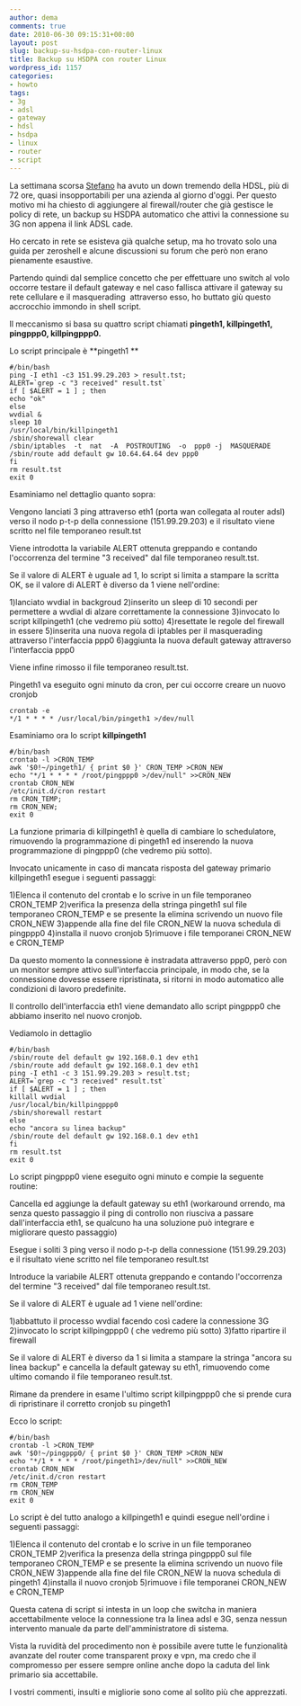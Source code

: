 ```yaml
---
author: dema
comments: true
date: 2010-06-30 09:15:31+00:00
layout: post
slug: backup-su-hsdpa-con-router-linux
title: Backup su HSDPA con router Linux
wordpress_id: 1157
categories:
- howto
tags:
- 3g
- adsl
- gateway
- hdsl
- hsdpa
- linux
- router
- script
---
```


La settimana scorsa [Stefano](http://www.sottoli.it/) ha avuto un down tremendo della HDSL, più di 72 ore, quasi insopportabili per una azienda al giorno d'oggi. Per questo motivo mi ha chiesto di aggiungere al firewall/router che già gestisce le policy di rete, un backup su HSDPA automatico che attivi la connessione su 3G non appena il link ADSL cade.

Ho cercato in rete se esisteva già qualche setup, ma ho trovato solo una guida per zeroshell e alcune discussioni su forum che però non erano pienamente esaustive.

Partendo quindi dal semplice concetto che per effettuare uno switch al volo occorre testare il default gateway e nel caso fallisca attivare il gateway su rete cellulare e il masquerading  attraverso esso, ho buttato giù questo accrocchio immondo in shell script.

Il meccanismo si basa su quattro script chiamati **pingeth1, killpingeth1, pingppp0, killpingppp0.**

Lo script principale è **pingeth1 **


    #/bin/bash
    ping -I eth1 -c3 151.99.29.203 > result.tst;
    ALERT=`grep -c "3 received" result.tst`
    if [ $ALERT = 1 ] ; then
    echo "ok"
    else
    wvdial &
    sleep 10
    /usr/local/bin/killpingeth1
    /sbin/shorewall clear
    /sbin/iptables  -t  nat  -A  POSTROUTING  -o  ppp0 -j  MASQUERADE
    /sbin/route add default gw 10.64.64.64 dev ppp0
    fi
    rm result.tst
    exit 0


Esaminiamo nel dettaglio quanto sopra:

Vengono lanciati 3 ping attraverso eth1 (porta wan collegata al router adsl) verso il nodo p-t-p della connessione (151.99.29.203) e il risultato viene scritto nel file temporaneo result.tst

Viene introdotta la variabile ALERT ottenuta greppando e contando l'occorrenza del termine "3 received" dal file temporaneo result.tst.

Se il valore di ALERT è uguale ad 1, lo script si limita a stampare la scritta OK, se il valore di ALERT è diverso da 1 viene nell'ordine:

1)lanciato wvdial in backgroud
2)inserito un sleep di 10 secondi per permettere a wvdial di alzare correttamente la connessione
3)invocato lo script killpingeth1 (che vedremo più sotto)
4)resettate le regole del firewall in essere
5)inserita una nuova regola di iptables per il masquerading attraverso l'interfaccia ppp0
6)aggiunta la nuova default gateway attraverso l'interfaccia ppp0

Viene infine rimosso il file temporaneo result.tst.

Pingeth1 va eseguito ogni minuto da cron, per cui occorre creare un nuovo cronjob


    crontab -e
    */1 * * * * /usr/local/bin/pingeth1 >/dev/null


Esaminiamo ora lo script **killpingeth1**

    #/bin/bash
    crontab -l >CRON_TEMP
    awk '$0!~/pingeth1/ { print $0 }' CRON_TEMP >CRON_NEW
    echo "*/1 * * * * /root/pingppp0 >/dev/null" >>CRON_NEW
    crontab CRON_NEW
    /etc/init.d/cron restart
    rm CRON_TEMP;
    rm CRON_NEW;
    exit 0

La funzione primaria di killpingeth1 è quella di cambiare lo schedulatore, rimuovendo la programmazione di pingeth1 ed inserendo la nuova programmazione di pingppp0 (che vedremo più sotto).

Invocato unicamente in caso di mancata risposta del gateway primario killpingeth1 esegue i seguenti passaggi:

1)Elenca il contenuto del crontab e lo scrive in un file temporaneo CRON_TEMP
2)verifica la presenza della stringa pingeth1 sul file temporaneo CRON_TEMP e se presente la elimina scrivendo un nuovo file CRON_NEW
3)appende alla fine del file CRON_NEW la nuova schedula di pingppp0
4)installa il nuovo cronjob
5)rimuove i file temporanei CRON_NEW e CRON_TEMP

Da questo momento la connessione è instradata attraverso ppp0, però con un monitor sempre attivo sull'interfaccia principale, in modo che, se la connessione dovesse essere ripristinata, si ritorni in modo automatico alle condizioni di lavoro predefinite.

Il controllo dell'interfaccia eth1 viene demandato allo script pingppp0 che abbiamo inserito nel nuovo cronjob.

Vediamolo in dettaglio

    #/bin/bash
    /sbin/route del default gw 192.168.0.1 dev eth1
    /sbin/route add default gw 192.168.0.1 dev eth1
    ping -I eth1 -c 3 151.99.29.203 > result.tst;
    ALERT=`grep -c "3 received" result.tst`
    if [ $ALERT = 1 ] ; then
    killall wvdial
    /usr/local/bin/killpingppp0
    /sbin/shorewall restart
    else
    echo "ancora su linea backup"
    /sbin/route del default gw 192.168.0.1 dev eth1
    fi
    rm result.tst
    exit 0

Lo script pingppp0 viene eseguito ogni minuto e compie la seguente routine:

Cancella ed aggiunge la default gateway su eth1 (workaround orrendo, ma senza questo passaggio il ping di controllo non riusciva a passare dall'interfaccia eth1, se qualcuno ha una soluzione può integrare e migliorare questo passaggio)

Esegue i soliti 3 ping verso il nodo p-t-p della connessione (151.99.29.203) e il risultato viene scritto nel file temporaneo result.tst

Introduce la variabile ALERT ottenuta greppando e contando l'occorrenza del termine "3 received" dal file temporaneo result.tst.

Se il valore di ALERT è uguale ad 1 viene nell'ordine:

1)abbattuto il processo wvdial facendo così cadere la connessione 3G
2)invocato lo script killpingppp0 ( che vedremo più sotto)
3)fatto ripartire il firewall

Se il valore di ALERT è diverso da 1 si limita a stampare la stringa "ancora su linea backup" e cancella la default gateway su eth1, rimuovendo come ultimo comando il file temporaneo result.tst.

Rimane da prendere in esame l'ultimo script killpingppp0 che si prende cura di ripristinare il corretto cronjob su pingeth1

Ecco lo script:

    #/bin/bash
    crontab -l >CRON_TEMP
    awk '$0!~/pingppp0/ { print $0 }' CRON_TEMP >CRON_NEW
    echo "*/1 * * * * /root/pingeth1>/dev/null" >>CRON_NEW
    crontab CRON_NEW
    /etc/init.d/cron restart
    rm CRON_TEMP
    rm CRON_NEW
    exit 0

Lo script è del tutto analogo a killpingeth1 e quindi esegue nell'ordine i seguenti passaggi:

1)Elenca il contenuto del crontab e lo scrive in un file temporaneo CRON_TEMP
2)verifica la presenza della stringa pingppp0 sul file temporaneo CRON_TEMP e se presente la elimina scrivendo un nuovo file CRON_NEW
3)appende alla fine del file CRON_NEW la nuova schedula di pingeth1
4)installa il nuovo cronjob
5)rimuove i file temporanei CRON_NEW e CRON_TEMP

Questa catena di script si intesta in un loop che switcha in maniera accettabilmente veloce la connessione tra la linea adsl e 3G, senza nessun intervento manuale da parte dell'amministratore di sistema.

Vista la ruvidità del procedimento non è possibile avere tutte le funzionalità avanzate del router come transparent proxy e vpn, ma credo che il compromesso per essere sempre online anche dopo la caduta del link primario sia accettabile.

I vostri commenti, insulti e migliorie sono come al solito più che apprezzati.
